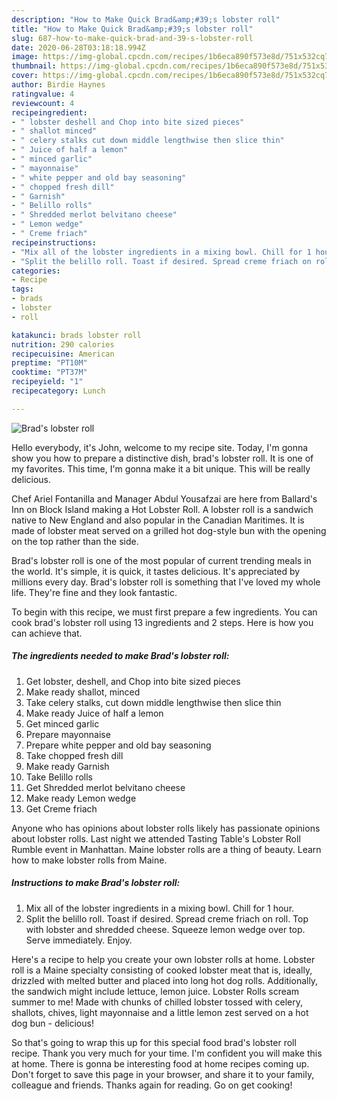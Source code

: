 ```yaml
---
description: "How to Make Quick Brad&amp;#39;s lobster roll"
title: "How to Make Quick Brad&amp;#39;s lobster roll"
slug: 687-how-to-make-quick-brad-and-39-s-lobster-roll
date: 2020-06-28T03:18:18.994Z
image: https://img-global.cpcdn.com/recipes/1b6eca890f573e8d/751x532cq70/brads-lobster-roll-recipe-main-photo.jpg
thumbnail: https://img-global.cpcdn.com/recipes/1b6eca890f573e8d/751x532cq70/brads-lobster-roll-recipe-main-photo.jpg
cover: https://img-global.cpcdn.com/recipes/1b6eca890f573e8d/751x532cq70/brads-lobster-roll-recipe-main-photo.jpg
author: Birdie Haynes
ratingvalue: 4
reviewcount: 4
recipeingredient:
- " lobster deshell and Chop into bite sized pieces"
- " shallot minced"
- " celery stalks cut down middle lengthwise then slice thin"
- " Juice of half a lemon"
- " minced garlic"
- " mayonnaise"
- " white pepper and old bay seasoning"
- " chopped fresh dill"
- " Garnish"
- " Belillo rolls"
- " Shredded merlot belvitano cheese"
- " Lemon wedge"
- " Creme friach"
recipeinstructions:
- "Mix all of the lobster ingredients in a mixing bowl. Chill for 1 hour."
- "Split the belillo roll. Toast if desired. Spread creme friach on roll. Top with lobster and shredded cheese. Squeeze lemon wedge over top. Serve immediately. Enjoy."
categories:
- Recipe
tags:
- brads
- lobster
- roll

katakunci: brads lobster roll 
nutrition: 290 calories
recipecuisine: American
preptime: "PT10M"
cooktime: "PT37M"
recipeyield: "1"
recipecategory: Lunch

---
```



![Brad&#39;s lobster roll](https://img-global.cpcdn.com/recipes/1b6eca890f573e8d/751x532cq70/brads-lobster-roll-recipe-main-photo.jpg)

Hello everybody, it's John, welcome to my recipe site. Today, I'm gonna show you how to prepare a distinctive dish, brad&#39;s lobster roll. It is one of my favorites. This time, I'm gonna make it a bit unique. This will be really delicious.

Chef Ariel Fontanilla and Manager Abdul Yousafzai are here from Ballard&#39;s Inn on Block Island making a Hot Lobster Roll. A lobster roll is a sandwich native to New England and also popular in the Canadian Maritimes. It is made of lobster meat served on a grilled hot dog-style bun with the opening on the top rather than the side.

Brad&#39;s lobster roll is one of the most popular of current trending meals in the world. It's simple, it is quick, it tastes delicious. It's appreciated by millions every day. Brad&#39;s lobster roll is something that I've loved my whole life. They're fine and they look fantastic.


To begin with this recipe, we must first prepare a few ingredients. You can cook brad&#39;s lobster roll using 13 ingredients and 2 steps. Here is how you can achieve that.

<!--inarticleads1-->

##### The ingredients needed to make Brad&#39;s lobster roll:

1. Get  lobster, deshell, and Chop into bite sized pieces
1. Make ready  shallot, minced
1. Take  celery stalks, cut down middle lengthwise then slice thin
1. Make ready  Juice of half a lemon
1. Get  minced garlic
1. Prepare  mayonnaise
1. Prepare  white pepper and old bay seasoning
1. Take  chopped fresh dill
1. Make ready  Garnish
1. Take  Belillo rolls
1. Get  Shredded merlot belvitano cheese
1. Make ready  Lemon wedge
1. Get  Creme friach


Anyone who has opinions about lobster rolls likely has passionate opinions about lobster rolls. Last night we attended Tasting Table&#39;s Lobster Roll Rumble event in Manhattan. Maine lobster rolls are a thing of beauty. Learn how to make lobster rolls from Maine. 

<!--inarticleads2-->

##### Instructions to make Brad&#39;s lobster roll:

1. Mix all of the lobster ingredients in a mixing bowl. Chill for 1 hour.
1. Split the belillo roll. Toast if desired. Spread creme friach on roll. Top with lobster and shredded cheese. Squeeze lemon wedge over top. Serve immediately. Enjoy.


Here&#39;s a recipe to help you create your own lobster rolls at home. Lobster roll is a Maine specialty consisting of cooked lobster meat that is, ideally, drizzled with melted butter and placed into long hot dog rolls. Additionally, the sandwich might include lettuce, lemon juice. Lobster Rolls scream summer to me! Made with chunks of chilled lobster tossed with celery, shallots, chives, light mayonnaise and a little lemon zest served on a hot dog bun - delicious! 

So that's going to wrap this up for this special food brad&#39;s lobster roll recipe. Thank you very much for your time. I'm confident you will make this at home. There is gonna be interesting food at home recipes coming up. Don't forget to save this page in your browser, and share it to your family, colleague and friends. Thanks again for reading. Go on get cooking!
